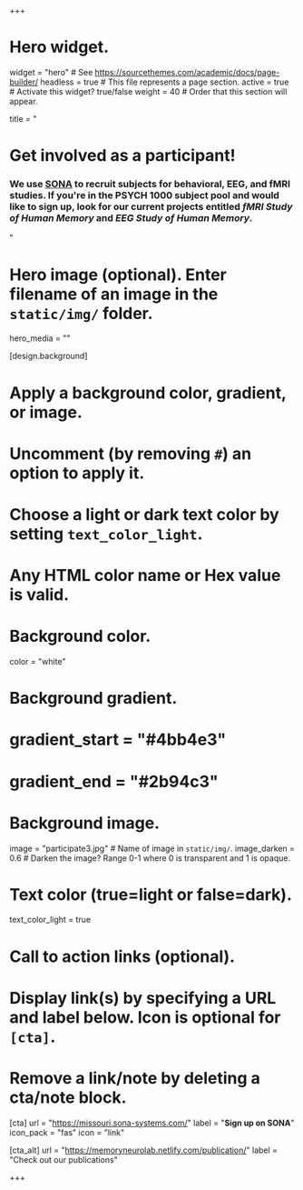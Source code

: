 +++
# Hero widget.
widget = "hero"  # See https://sourcethemes.com/academic/docs/page-builder/
headless = true  # This file represents a page section.
active = true  # Activate this widget? true/false
weight = 40  # Order that this section will appear.

title = "<h1>Get involved as a participant!</h1><p><h3>We use [SONA](https://missouri.sona-systems.com/) to recruit subjects for behavioral, EEG, and fMRI studies. If you're in the PSYCH 1000 subject pool and would like to sign up, look for our current projects entitled *fMRI Study of Human Memory* and *EEG Study of Human Memory*.</h3>"

# Hero image (optional). Enter filename of an image in the `static/img/` folder.
hero_media = ""

[design.background]
  # Apply a background color, gradient, or image.
  #   Uncomment (by removing `#`) an option to apply it.
  #   Choose a light or dark text color by setting `text_color_light`.
  #   Any HTML color name or Hex value is valid.

  # Background color.
  color = "white"
  
  # Background gradient.
  # gradient_start = "#4bb4e3"
  # gradient_end = "#2b94c3"
  
 # Background image.
 image = "participate3.jpg"  # Name of image in `static/img/`.
 image_darken = 0.6  # Darken the image? Range 0-1 where 0 is transparent and 1 is opaque.

  # Text color (true=light or false=dark).
  text_color_light = true

# Call to action links (optional).
#   Display link(s) by specifying a URL and label below. Icon is optional for `[cta]`.
#   Remove a link/note by deleting a cta/note block.
[cta]
  url = "https://missouri.sona-systems.com/"
  label = "**Sign up on SONA**"
  icon_pack = "fas"
  icon = "link"
  
[cta_alt]
  url = "https://memoryneurolab.netlify.com/publication/"
  label = "Check out our publications"

+++
